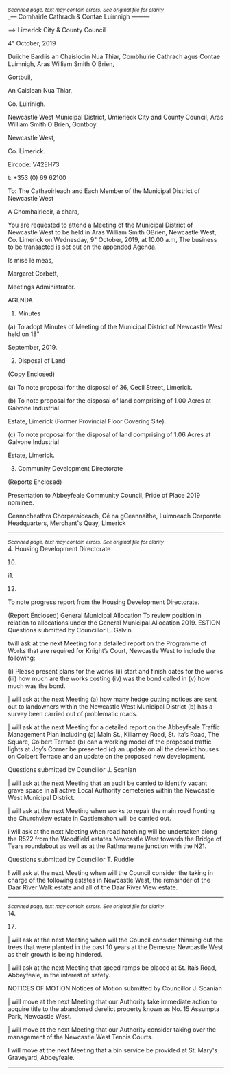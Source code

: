 *<small>Scanned page, text may contain errors. See original file for clarity</small>*  
_— Comhairle Cathrach
& Contae Luimnigh
 ———

==> Limerick City
& County Council

4" October, 2019

Duiiche Bardiis an Chaislodin Nua Thiar,
Combhuirie Cathrach agus Contae Luimnigh,
Aras William Smith O'Brien,

Gortbuil,

An Caislean Nua Thiar,

Co. Luirinigh.

Newcastle West Municipal District,
Umierieck City and County Council,
Aras William Smith O'Brien,
Gontboy.

Newcastle West,

Co. Limerick.

Eircode: V42EH73

t: +353 (0) 69 62100

To: The Cathaoirleach and Each Member of the Municipal District of Newcastle West

A Chomhairleoir, a chara,

You are requested to attend a Meeting of the Municipal District of Newcastle West to be held
in Aras William Smith OBrien, Newcastle West, Co. Limerick on Wednesday, 9" October,
2019, at 10.00 a.m, The business to be transacted is set out on the appended Agenda.

Is mise le meas,

Margaret Corbett,

Meetings Administrator.

AGENDA

1. Minutes

(a) To adopt Minutes of Meeting of the Municipal District of Newcastle West held on 18"

September, 2019.

2. Disposal of Land

(Copy Enclosed)

(a) To note proposal for the disposal of 36, Cecil Street, Limerick.

(b) To note proposal for the disposal of land comprising of 1.00 Acres at Galvone Industrial

Estate, Limerick (Former Provincial Floor Covering Site).

(c) To note proposal for the disposal of land comprising of 1.06 Acres at Galvone Industrial

Estate, Limerick.

3. Community Development Directorate

(Reports Enclosed)

Presentation to Abbeyfeale Community Council, Pride of Place 2019 nominee.

Ceanncheathra Chorparaideach, Cé na gCeannaithe, Luimneach
Corporate Headquarters, Merchant's Quay, Limerick

---
*<small>Scanned page, text may contain errors. See original file for clarity</small>*  
4. Housing Development Directorate

10.

i1.

12.

To note progress report from the Housing Development Directorate.

(Report Enclosed)
General Municipal Allocation
To review position in relation to allocations under the General Municipal Allocation 2019.
ESTION
Questions submitted by Councillor L. Galvin

twill ask at the next Meeting for a detailed report on the Programme of Works that
are required for Knight’s Court, Newcastle West to include the following:

(i) Please present plans for the works (ii) start and finish dates for the works (iii) how
much are the works costing (iv) was the bond called in (v) how much was the bond.

| will ask at the next Meeting (a) how many hedge cutting notices are sent out to
landowners within the Newcastle West Municipal District (b) has a survey been carried
out of problematic roads.

| will ask at the next Meeting for a detailed report on the Abbeyfeale Traffic
Management Plan including (a) Main St., Killarney Road, St. Ita’s Road, The Square,
Colbert Terrace (b) can a working model of the proposed traffic lights at Joy’s Corner
be presented (c) an update on all the derelict houses on Colbert Terrace and an update
on the proposed new development.

Questions submitted by Councillor J. Scanian

| will ask at the next Meeting that an audit be carried to identify vacant grave space in
all active Local Authority cemeteries within the Newcastle West Municipal District.

| will ask at the next Meeting when works to repair the main road fronting the
Churchview estate in Castlemahon will be carried out.

i will ask at the next Meeting when road hatching will be undertaken along the R522
from the Woodfield estates Newcastle West towards the Bridge of Tears roundabout
as well as at the Rathnaneane junction with the N21.

Questions submitted by Councillor T. Ruddle

! will ask at the next Meeting when will the Council consider the taking in charge of
the following estates in Newcastle West, the remainder of the Daar River Walk estate
and all of the Daar River View estate.

---
*<small>Scanned page, text may contain errors. See original file for clarity</small>*  
14.

17.

| will ask at the next Meeting when will the Council consider thinning out the trees
that were planted in the past 10 years at the Demesne Newcastle West as their growth
is being hindered.

| will ask at the next Meeting that speed ramps be placed at St. Ita’s Road,
Abbeyfeale, in the interest of safety.

NOTICES OF MOTION
Notices of Motion submitted by Councillor J. Scanian

| will move at the next Meeting that our Authority take immediate action to acquire
title to the abandoned derelict property known as No. 15 Assumpta Park, Newcastle
West.

| will move at the next Meeting that our Authority consider taking over the
management of the Newcastle West Tennis Courts.

I will move at the next Meeting that a bin service be provided at St. Mary's Graveyard,
Abbeyfeale.

---

